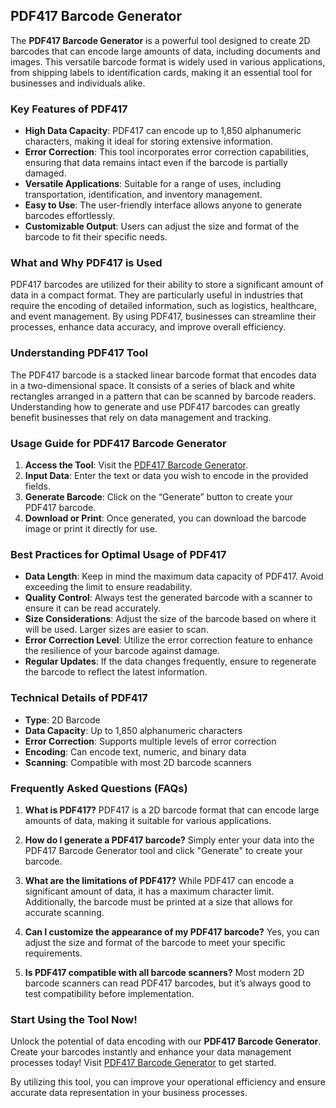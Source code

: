 ## PDF417 Barcode Generator

The **PDF417 Barcode Generator** is a powerful tool designed to create 2D barcodes that can encode large amounts of data, including documents and images. This versatile barcode format is widely used in various applications, from shipping labels to identification cards, making it an essential tool for businesses and individuals alike.

### Key Features of PDF417

- **High Data Capacity**: PDF417 can encode up to 1,850 alphanumeric characters, making it ideal for storing extensive information.
- **Error Correction**: This tool incorporates error correction capabilities, ensuring that data remains intact even if the barcode is partially damaged.
- **Versatile Applications**: Suitable for a range of uses, including transportation, identification, and inventory management.
- **Easy to Use**: The user-friendly interface allows anyone to generate barcodes effortlessly.
- **Customizable Output**: Users can adjust the size and format of the barcode to fit their specific needs.

### What and Why PDF417 is Used

PDF417 barcodes are utilized for their ability to store a significant amount of data in a compact format. They are particularly useful in industries that require the encoding of detailed information, such as logistics, healthcare, and event management. By using PDF417, businesses can streamline their processes, enhance data accuracy, and improve overall efficiency.

### Understanding PDF417 Tool

The PDF417 barcode is a stacked linear barcode format that encodes data in a two-dimensional space. It consists of a series of black and white rectangles arranged in a pattern that can be scanned by barcode readers. Understanding how to generate and use PDF417 barcodes can greatly benefit businesses that rely on data management and tracking.

### Usage Guide for PDF417 Barcode Generator

1. **Access the Tool**: Visit the [PDF417 Barcode Generator](https://www.inayam.co/barcode/pdf417).
2. **Input Data**: Enter the text or data you wish to encode in the provided fields.
3. **Generate Barcode**: Click on the “Generate” button to create your PDF417 barcode.
4. **Download or Print**: Once generated, you can download the barcode image or print it directly for use.

### Best Practices for Optimal Usage of PDF417

- **Data Length**: Keep in mind the maximum data capacity of PDF417. Avoid exceeding the limit to ensure readability.
- **Quality Control**: Always test the generated barcode with a scanner to ensure it can be read accurately.
- **Size Considerations**: Adjust the size of the barcode based on where it will be used. Larger sizes are easier to scan.
- **Error Correction Level**: Utilize the error correction feature to enhance the resilience of your barcode against damage.
- **Regular Updates**: If the data changes frequently, ensure to regenerate the barcode to reflect the latest information.

### Technical Details of PDF417

- **Type**: 2D Barcode
- **Data Capacity**: Up to 1,850 alphanumeric characters
- **Error Correction**: Supports multiple levels of error correction
- **Encoding**: Can encode text, numeric, and binary data
- **Scanning**: Compatible with most 2D barcode scanners

### Frequently Asked Questions (FAQs)

1. **What is PDF417?**
   PDF417 is a 2D barcode format that can encode large amounts of data, making it suitable for various applications.

2. **How do I generate a PDF417 barcode?**
   Simply enter your data into the PDF417 Barcode Generator tool and click "Generate" to create your barcode.

3. **What are the limitations of PDF417?**
   While PDF417 can encode a significant amount of data, it has a maximum character limit. Additionally, the barcode must be printed at a size that allows for accurate scanning.

4. **Can I customize the appearance of my PDF417 barcode?**
   Yes, you can adjust the size and format of the barcode to meet your specific requirements.

5. **Is PDF417 compatible with all barcode scanners?**
   Most modern 2D barcode scanners can read PDF417 barcodes, but it’s always good to test compatibility before implementation.

### Start Using the Tool Now!

Unlock the potential of data encoding with our **PDF417 Barcode Generator**. Create your barcodes instantly and enhance your data management processes today! Visit [PDF417 Barcode Generator](https://www.inayam.co/barcode/pdf417) to get started. 

By utilizing this tool, you can improve your operational efficiency and ensure accurate data representation in your business processes.
